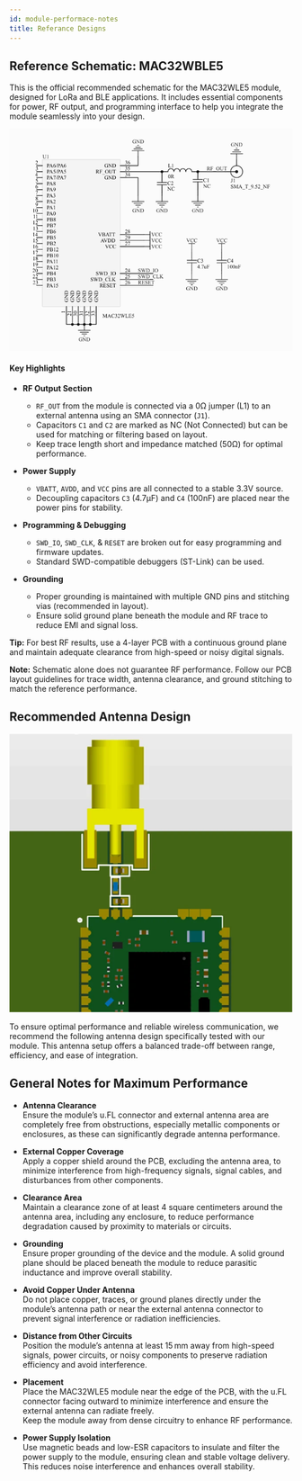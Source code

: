 ```yaml
---
id: module-performace-notes
title: Referance Designs
---
```


## Reference Schematic: MAC32WBLE5

This is the official recommended schematic for the MAC32WLE5 module, designed for LoRa and BLE applications. It includes essential components for power, RF output, and programming interface to help you integrate the module seamlessly into your design.

![pcb antenna recommedantions](./assets/schematics-lora-mod.webp)

#### Key Highlights

- **RF Output Section**
  - `RF_OUT` from the module is connected via a 0Ω jumper (L1) to an external antenna using an SMA connector (`J1`).
  - Capacitors `C1` and `C2` are marked as NC (Not Connected) but can be used for matching or filtering based on layout.
  - Keep trace length short and impedance matched (50Ω) for optimal performance.

- **Power Supply**
  - `VBATT`, `AVDD`, and `VCC` pins are all connected to a stable 3.3V source.
  - Decoupling capacitors `C3` (4.7µF) and `C4` (100nF) are placed near the power pins for stability.

- **Programming & Debugging**
  - `SWD_IO`, `SWD_CLK`, & `RESET` are broken out for easy programming and firmware updates.
  - Standard SWD-compatible debuggers (ST-Link) can be used.

- **Grounding**
  - Proper grounding is maintained with multiple GND pins and stitching vias (recommended in layout).
  - Ensure solid ground plane beneath the module and RF trace to reduce EMI and signal loss.

**Tip:** For best RF results, use a 4-layer PCB with a continuous ground plane and maintain adequate clearance from high-speed or noisy digital signals.

**Note:** Schematic alone does not guarantee RF performance. Follow our PCB layout guidelines for trace width, antenna clearance, and ground stitching to match the reference performance.
## Recommended Antenna Design

![lora pcb antenna recommedantions](./assets/lora-ant-recomm.webp)

To ensure optimal performance and reliable wireless communication, we recommend the following antenna design specifically tested with our module. This antenna setup offers a balanced trade-off between range, efficiency, and ease of integration.

## General Notes for Maximum Performance
- **Antenna Clearance**  
  Ensure the module’s u.FL connector and external antenna area are completely free from obstructions, especially metallic components or enclosures, as these can significantly degrade antenna performance.

- **External Copper Coverage**  
  Apply a copper shield around the PCB, excluding the antenna area, to minimize interference from high-frequency signals, signal cables, and disturbances from other components.

- **Clearance Area**  
  Maintain a clearance zone of at least 4 square centimeters around the antenna area, including any enclosure, to reduce performance degradation caused by proximity to materials or circuits.

- **Grounding**  
  Ensure proper grounding of the device and the module. A solid ground plane should be placed beneath the module to reduce parasitic inductance and improve overall stability.

- **Avoid Copper Under Antenna**  
  Do not place copper, traces, or ground planes directly under the module’s antenna path or near the external antenna connector to prevent signal interference or radiation inefficiencies.

- **Distance from Other Circuits**  
  Position the module’s antenna at least 15 mm away from high-speed signals, power circuits, or noisy components to preserve radiation efficiency and avoid interference.

- **Placement**  
  Place the MAC32WLE5 module near the edge of the PCB, with the u.FL connector facing outward to minimize interference and ensure the external antenna can radiate freely.  
  Keep the module away from dense circuitry to enhance RF performance.

- **Power Supply Isolation**  
  Use magnetic beads and low-ESR capacitors to insulate and filter the power supply to the module, ensuring clean and stable voltage delivery. This reduces noise interference and enhances overall stability.

